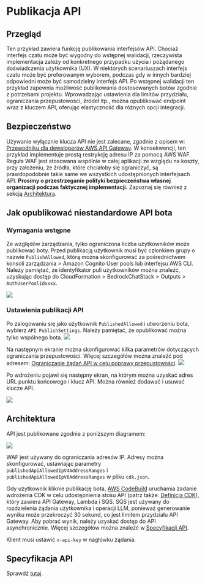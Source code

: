 # Publikacja API

## Przegląd

Ten przykład zawiera funkcję publikowania interfejsów API. Chociaż interfejs czatu może być wygodny do wstępnej walidacji, rzeczywista implementacja zależy od konkretnego przypadku użycia i pożądanego doświadczenia użytkownika (UX). W niektórych scenariuszach interfejs czatu może być preferowanym wyborem, podczas gdy w innych bardziej odpowiedni może być samodzielny interfejs API. Po wstępnej walidacji ten przykład zapewnia możliwość publikowania dostosowanych botów zgodnie z potrzebami projektu. Wprowadzając ustawienia dla limitów przydziału, ograniczania przepustowości, źródeł itp., można opublikować endpoint wraz z kluczem API, oferując elastyczność dla różnych opcji integracji.

## Bezpieczeństwo

Używanie wyłącznie klucza API nie jest zalecane, zgodnie z opisem w: [Przewodniku dla deweloperów AWS API Gateway](https://docs.aws.amazon.com/apigateway/latest/developerguide/api-gateway-api-usage-plans.html). W konsekwencji, ten przykład implementuje prostą restrykcję adresu IP za pomocą AWS WAF. Reguła WAF jest stosowana wspólnie w całej aplikacji ze względu na koszty, przy założeniu, że źródła, które chciałoby się ograniczyć, są prawdopodobnie takie same we wszystkich udostępnionych interfejsach API. **Prosimy o przestrzeganie polityki bezpieczeństwa własnej organizacji podczas faktycznej implementacji.** Zapoznaj się również z sekcją [Architektura](#architektura).

## Jak opublikować niestandardowe API bota

### Wymagania wstępne

Ze względów zarządzania, tylko ograniczona liczba użytkowników może publikować boty. Przed publikacją użytkownik musi być członkiem grupy o nazwie `PublishAllowed`, którą można skonfigurować za pośrednictwem konsoli zarządzania > Amazon Cognito User pools lub interfejsu AWS CLI. Należy pamiętać, że identyfikator puli użytkowników można znaleźć, uzyskując dostęp do CloudFormation > BedrockChatStack > Outputs > `AuthUserPoolIdxxxx`.

![](./imgs/group_membership_publish_allowed.png)

### Ustawienia publikacji API

Po zalogowaniu się jako użytkownik `PublishedAllowed` i utworzeniu bota, wybierz `API PublishSettings`. Należy pamiętać, że opublikować można tylko wspólnego bota.
![](./imgs/bot_api_publish_screenshot.png)

Na następnym ekranie można skonfigurować kilka parametrów dotyczących ograniczania przepustowości. Więcej szczegółów można znaleźć pod adresem: [Ograniczanie żądań API w celu poprawy przepustowości](https://docs.aws.amazon.com/apigateway/latest/developerguide/api-gateway-request-throttling.html).
![](./imgs/bot_api_publish_screenshot2.png)

Po wdrożeniu pojawi się następny ekran, na którym można uzyskać adres URL punktu końcowego i klucz API. Można również dodawać i usuwać klucze API.

![](./imgs/bot_api_publish_screenshot3.png)

## Architektura

API jest publikowane zgodnie z poniższym diagramem:

![](./imgs/published_arch.png)

WAF jest używany do ograniczania adresów IP. Adresy można skonfigurować, ustawiając parametry `publishedApiAllowedIpV4AddressRanges` i `publishedApiAllowedIpV6AddressRanges` w pliku `cdk.json`.

Gdy użytkownik kliknie publikację bota, [AWS CodeBuild](https://aws.amazon.com/codebuild/) uruchamia zadanie wdrożenia CDK w celu udostępnienia stosu API (patrz także: [Definicja CDK](../cdk/lib/api-publishment-stack.ts)), który zawiera API Gateway, Lambda i SQS. SQS jest używany do rozdzielenia żądania użytkownika i operacji LLM, ponieważ generowanie wyniku może przekroczyć 30 sekund, co jest limitem przydziału API Gateway. Aby pobrać wynik, należy uzyskać dostęp do API asynchronicznie. Więcej szczegółów można znaleźć w [Specyfikacji API](#api-specification).

Klient musi ustawić `x-api-key` w nagłówku żądania.

## Specyfikacja API

Sprawdź [tutaj](https://aws-samples.github.io/bedrock-chat).
